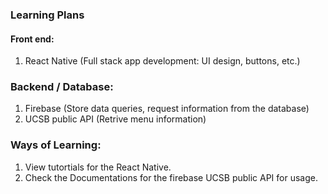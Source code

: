 ### Learning Plans

#### Front end:
1. React Native (Full stack app development: UI design, buttons,  etc.)

### Backend / Database:
1. Firebase (Store data queries, request information from the database)
2. UCSB public API (Retrive menu information)

### Ways of Learning:
1. View tutortials for the React Native.
2. Check the Documentations for the firebase UCSB public API for usage.